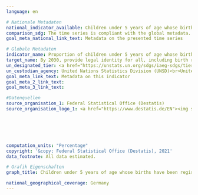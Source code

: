 ```yaml
---
language: en    

# Nationale Metadaten    
national_indicator_available: Children under 5 years of age whose births have been registered with a civil authority    
comparison_sdg: The time series is compliant with the global metadata.    
goal_meta_national_link_text: Metadata on the presented time series    

# Globale Metadaten    
indicator_name: Proportion of children under 5 years of age whose births have been registered with a civil authority, by age    
target_name: By 2030, provide legal identity for all, including birth registration    
un_designated_tier: <a href="https://unstats.un.org/sdgs/iaeg-sdgs/tier-classification/" title="Click here for more information on the UN tier classification."  target="_blank">Tier I</a>    
un_custodian_agency: United Nations Statistics Division (UNSD)<br>United Nations International Children's Emergency Fund (UNICEF)    
goal_meta_link_text: Metadata on this indicator    
goal_meta_2_link_text:     
goal_meta_3_link_text:     

#Datenquellen
source_organisation_1: Federal Statistical Office (Destatis)
source_organisation_logo_1: <a href="https://www.destatis.de/EN"><img src="https://g205sdgs.github.io/sdg-indicators/public/OrgImgEn/destatis.png" alt="Logo destatis" style="height:60px; width:148px" /></a>





    
computation_units: "Percentage"    
copyright: '&copy; Federal Statistical Office (Destatis), 2021'    
data_footnote: All data estimated.    

# Grafik Eigenschaften    
graph_title: Children under 5 years of age whose births have been registered with a civil authority    

national_geographical_coverage: Germany    
---
```


<span></span>